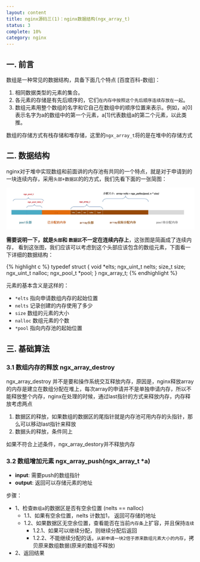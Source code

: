 ```yaml
---
layout: content
title: nginx源码三(1)：nginx数据结构(ngx_array_t)
status: 3
complete: 10% 
category: nginx
---
```


## 一. 前言
数组是一种常见的数据结构，具备下面几个特点 [百度百科-数组]：
1. 相同数据类型的元素的集合。
2. 各元素的存储是有先后顺序的，它们`在内存中按照这个先后顺序连续存放在一起`。
3. 数组元素用整个数组的名字和它自己在数组中的顺序位置来表示。例如，a[0]表示名字为a的数组中的第一个元素，a[1]代表数组a的第二个元素，以此类推。

数组的存储方式有栈存储和堆存储，这里的`ngx_array_t`将的是在堆中的存储方式


## 二. 数据结构

nginx对于堆中实现数组和前面讲的内存池有共同的一个特点，就是对于申请到的一块连续内存，采用`头部+数据区`的的方式，我们先看下面的一张简图：

![nginx](/images/nginx/ngx_array1.jpg)

**需要说明一下，就是`头部`和 `数据区`不一定在连续内存上**，这张图是简画成了连续内存， 看到这张图，我们应该可以考虑到这个头部应该包含的数组元素，下面看一下详细的数据结构：

{% highlight c %}
typedef struct {
    void        *elts;
    ngx_uint_t   nelts;
    size_t       size;
    ngx_uint_t   nalloc;
    ngx_pool_t  *pool;
} ngx_array_t;
{% endhighlight %}

元素的基本含义是这样的：
- `*elts` 指向申请数组内存的起始位置
- `nelts` 记录创建的内存使用了多少
- `size` 数组的元素的大小
- `nalloc` 数组元素的个数
- `*pool` 指向内存池的起始位置

## 三. 基础算法

### 3.1 数组内存的释放 ngx_array_destroy
ngx_array_destroy 并不是要和操作系统交互释放内存，原因是，nginx释放array的内存是建立在数组分配在堆上，每次array的申请并不是单独申请内存，所以不能释放整个内存，nginx在处理的时候，通过last指针的方式来释放内存，内存释放考虑两点
1. 数据区的释放，如果数组的数据区的尾指针就是内存池可用内存的头指针，那么可以移动last指针来释放
2. 数据头的释放，条件同上

如果不符合上述条件，ngx_array_destory并不释放内存

### 3.2 数组增加元素 ngx_array_push(ngx_array_t *a)
- **input**: 需要push的数组指针
- **output**: 返回可以存储元素的地址

步骤：
- 1、检查`数组a`的数据区是否有空余位置 (nelts == nalloc)
    - 1.1、如果有空余位置，nelts 计数加1， 返回可存储的地址
    - 1.2、如果数据区无空余位置，查看能否在当前`内存条`上扩容，并且保持`连续`
        - 1.2.1、如果可以继续分配，则继续分配后返回
        - 1.2.2、不能继续分配的话，`从新申请一块2倍于原来数组元素大小的内存`，拷贝原来数组数据(原来的数组不释放)
- 2、返回结果



